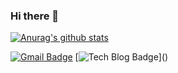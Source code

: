 ### Hi there 👋


[![Anurag's github stats](https://github-readme-stats.vercel.app/api?username=unlucky-peace )](https://github.com/anuraghazra/github-readme-stats)

[![Gmail Badge](https://img.shields.io/badge/Gmail-d14836?style=flat-square&logo=Gmail&logoColor=white&link=mailto:uaidoaein@gmail.com)](uaidoaein@gmail.com)
[![Tech Blog Badge](https://img.shields.io/badge/-Tech%20blog-black?style=flat-square&logo=github&link="")]()
<!--
**unlucky-peace/unlucky-peace** is a ✨ _special_ ✨ repository because its `README.md` (this file) appears on your GitHub profile.

Here are some ideas to get you started:

- 🔭 I’m currently working on ...
- 🌱 I’m currently learning ...
- 👯 I’m looking to collaborate on ...
- 🤔 I’m looking for help with ...
- 💬 Ask me about ...
- 📫 How to reach me: ...
- 😄 Pronouns: ...
- ⚡ Fun fact: ...
-->
